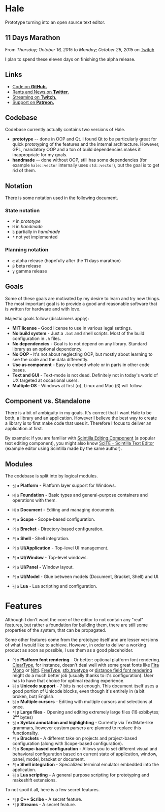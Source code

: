 # Hale

Prototype turning into an open source text editor.

## 11 Days Marathon

From *Thursday; October 16, 2015* to *Monday; October 26, 2015* on [Twitch](http://www.twitch.tv/martincohen).

I plan to spend these eleven days on finishing the alpha release.

## Links

- [Code on **GitHub.**](https://github.com/martincohen/Hale)
- [Rants and News on **Twitter.**](http://twitter.com/martin_cohen)
- [Streaming on **Twitch.**](http://twitch.com/martincohen)
- [Support on **Patreon.**](http://patreon.com/martincohen)

## Codebase

Codebase currently actually contains two versions of Hale.

- **prototype** -- done in OOP and Qt. I found Qt to be particularly great for quick prototyping of the features and the internal architecture. However, GPL, mandatory OOP and a ton of build dependencies makes it inappropriate for my goals.
- **handmade** -- done without OOP, still has some dependencies (for example `hale::vector` internally uses `std::vector`), but the goal is to get rid of them.

## Notation

There is some notation used in the following document.

### State notation

- `P` in *prototype*
- `H` in *handmade*
- `½` partially in *handmade*
- `*` not yet implemented

### Planning notation

- `α` alpha release (hopefully after the 11 days marathon)
- `β` beta release
- `γ` gamma release

## Goals

Some of these goals are motivated by my desire to learn and try new things. The most important goal is to provide a good and reasonable software that is written for hardware and with love.

Majestic goals follow (disclaimers apply):

- **MIT license** - Good license to use in various legal settings.
- **No build system** - Just a `.bat` and shell scripts. Most of the build configuration in `.h` files.
- **No dependencies** - Goal is to not depend on any library. Standard library as an optional dependency.
- **No OOP** - It's not about neglecting OOP, but mostly about learning to see the code and the data differently.
- **Use as component** - Easy to embed whole or in parts in other code bases.
- **Text and GUI** - Text-mode is not dead. Definitely not in today's world of UX targeted at occasional users.
- **Multiple OS** - Windows at first (α), Linux and Mac (β) will follow.

## Component vs. Standalone

There is a bit of ambiguity in my goals. It's correct that I want Hale to be both, a library and an application. However I believe the best way to create a library is to first make code that uses it. Therefore I focus to deliver an application at first.

By example: If you are familiar with [Scintilla Editing Component](http://www.scintilla.org/) (a popular text editing component), you might also know [SciTE - Scintilla Text Editor](http://www.scintilla.org/SciTE.html) (example editor using Scintilla made by the same author).

## Modules

The codebase is split into by logical modules.

- `½|α` **Platform** - Platform layer support for Windows.
- `H|α` **Foundation** - Basic types and general-purpose containers and operations with them.

- `H|α` **Document** - Editing and managing documents.
- `P|α` **Scope** - Scope-based configuration.
- `P|α` **Bracket** - Directory-based configuration.
- `P|α` **Shell** - Shell integration.

- `P|α` **UI/Application** - Top-level UI management.
- `P|α` **UI/Window** - Top-level windows.
- `P|α` **UI/Panel** - Window layout.
- `P|α` **UI/Model** - Glue between models (Document, Bracket, Shell) and UI.

- `½|α` **Lua** - Lua scripting and configuration.

# Features

Although I don't want the core of the editor to not contain any "real" features, but rather a foundation for building them, there are still some properties of the system, that can be propagated.

Some other features come from the prototype itself and are lesser versions of what I would like to achieve. However, in order to deliver a working product as soon as possible, I use them as a good placeholder.

- `P|α` **Platform font rendering** - Or better: optional platform font rendering. [ClearType](https://en.wikipedia.org/wiki/ClearType), for instance, doesn't deal well with some great fonts like [Fira Mono](https://mozilla.github.io/Fira/) or [Nitti](https://www.boldmonday.com/typeface/nitti/). [FreeType](http://www.freetype.org/), [stb_truetype](https://github.com/nothings/stb/blob/master/stb_truetype.h) or [distance field font rendering](http://www.valvesoftware.com/publications/2007/SIGGRAPH2007_AlphaTestedMagnification.pdf) might do a much better job (usually thanks to it's configuration). User has to have that choice for optimal reading experience.
- `½|α` **Unicode support** - 7 bits is not enough. This document itself uses a good portion of Unicode blocks, even though it's entirely in (a bit broken, but) English.
- `½|α` **Multiple cursors** - Editing with multiple cursors and selections at once.
- `*|β` **Large files** - Opening and editing extremely large files (16 exbibytes; 2⁶⁴ bytes)
- `½|α` **Syntax annotation and highlighting** - Currently via TextMate-like grammars, however custom parsers are planned to replace this functionality.
- `P|α` **Brackets** - A different take on projects and project-based configuration (along with Scope-based configuration).
- `P|α` **Scope-based configuration** - Allows you to set different visual and behavioral configuration based on current state of application, window, panel, model, bracket or document.
- `P|α` **Shell integration** - Specialized terminal emulator embedded into the application.
- `½|α` **Lua scripting** - A general purpose scripting for prototyping and makeshift extensions.

To not spoil it all, here is a few secret features.

- `*|β` **C++ Scribe** - A secret feature.
- `*|β` **Streams** - A secret feature.